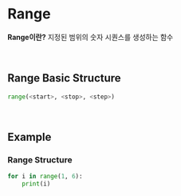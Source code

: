 # Range
**Range이란?**
지정된 범위의 숫자 시퀀스를 생성하는 함수

<br>

## Range Basic Structure
```python
range(<start>, <stop>, <step>)
```


<br>

## Example
### Range Structure
```python
for i in range(1, 6):
    print(i)
```